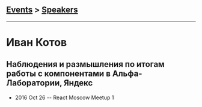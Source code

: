 ## [Events](../README.md) > [Speakers](../speakers.md)
---

# Иван Котов

## Наблюдения и размышления по итогам работы с компонентами в Альфа-Лаборатории, Яндекс
- 2016 Oct 26 -- React Moscow Meetup 1    
